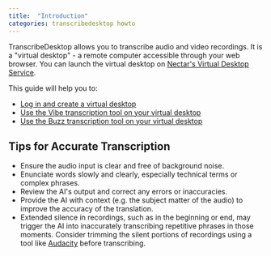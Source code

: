 ```yaml
---
title:  "Introduction"
categories: transcribedesktop howto
---
```


TranscribeDesktop allows you to transcribe audio and video recordings. It is a "virtual desktop" - a remote computer accessible through your web browser. You can launch the virtual desktop on [Nectar's Virtual Desktop Service](https://desktop.rc.nectar.org.au/login/).

This guide will help you to:
* [Log in and create a virtual desktop](running-transcribedesktop)
* [Use the Vibe transcription tool on your virtual desktop](vibe-transcribedesktop)
* [Use the Buzz transcription tool on your virtual desktop](buzz-transcribedesktop)

## Tips for Accurate Transcription 

* Ensure the audio input is clear and free of background noise.  
* Enunciate words slowly and clearly, especially technical terms or complex phrases.  
* Review the AI's output and correct any errors or inaccuracies.  
* Provide the AI with context (e.g. the subject matter of the audio) to improve the accuracy of the translation.
* Extended silence in recordings, such as in the beginning or end, may trigger the AI into inaccurately transcribing repetitive phrases in those moments. Consider trimming the silent portions of recordings using a tool like [Audacity](https://www.audacityteam.org/) before transcribing.

